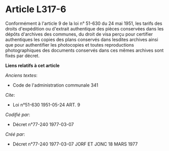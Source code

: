 # Article L317-6

Conformément à l'article 9 de la loi n° 51-630 du 24 mai 1951, les tarifs des droits d'expédition ou d'extrait authentique
des pièces conservées dans les dépôts d'archives des communes, du droit de visa perçu pour certifier authentiques les copies
des plans conservés dans lesdites archives ainsi que pour authentifier les photocopies et toutes reproductions
photographiques des documents conservés dans ces mêmes archives sont fixés par décret.

**Liens relatifs à cet article**

_Anciens textes_:

  - Code de l'administration communale 341

_Cite_:

  - Loi n°51-630 1951-05-24 ART. 9

_Codifié par_:

  - Décret n°77-240 1977-03-07

_Créé par_:

  - Décret n°77-240 1977-03-07 JORF ET JONC 18 MARS 1977
